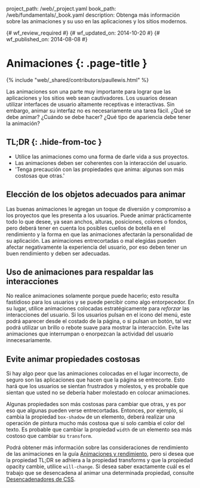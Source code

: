 project_path: /web/_project.yaml
book_path: /web/fundamentals/_book.yaml
description: Obtenga más información sobre las animaciones y su uso en las aplicaciones y los sitios modernos.

{# wf_review_required #}
{# wf_updated_on: 2014-10-20 #}
{# wf_published_on: 2014-08-08 #}

# Animaciones {: .page-title }

{% include "web/_shared/contributors/paullewis.html" %}


Las animaciones son una parte muy importante para lograr que las aplicaciones y los sitios web sean cautivadores. Los usuarios desean utilizar interfaces de usuario altamente receptivas e interactivas. Sin embargo, animar su interfaz no es necesariamente una tarea fácil. ¿Qué se debe animar? ¿Cuándo se debe hacer? ¿Qué tipo de apariencia debe tener la animación?

## TL;DR {: .hide-from-toc }
- Utilice las animaciones como una forma de darle vida a sus proyectos.
- Las animaciones deben ser coherentes con la interacción del usuario.
- 'Tenga precaución con las propiedades que anima: algunas son más costosas que otras.'


## Elección de los objetos adecuados para animar

Las buenas animaciones le agregan un toque de diversión y compromiso a los proyectos que les presenta a los usuarios. Puede animar prácticamente todo lo que desee, ya sean anchos, alturas, posiciones, colores o fondos, pero deberá tener en cuenta los posibles cuellos de botella en el rendimiento y la forma en que las animaciones afectarán la personalidad de su aplicación. Las animaciones entrecortadas o mal elegidas pueden afectar negativamente la experiencia del usuario, por eso deben tener un buen rendimiento y deben ser adecuadas.

## Uso de animaciones para respaldar las interacciones

No realice animaciones solamente porque puede hacerlo; esto resulta fastidioso para los usuarios y se puede percibir como algo entorpecedor. En su lugar, utilice animaciones colocadas estratégicamente para _reforzar_ las interacciones del usuario. Si los usuarios pulsan en el icono del menú, este podrá aparecer desde el costado de la página, o si pulsan un botón, tal vez podrá utilizar un brillo o rebote suave para mostrar la interacción. Evite las animaciones que interrumpan o enorpezcan la actividad del usuario innecesariamente.

## Evite animar propiedades costosas

Si hay algo peor que las animaciones colocadas en el lugar incorrecto, de seguro son las aplicaciones que hacen que la página se entrecorte. Esto hará que los usuarios se sientan frustrados y molestos, y es probable que sientan que usted no se debería haber molestado en colocar animaciones.

Algunas propiedades son más costosas para cambiar que otras, y es por eso que algunas pueden verse entrecortadas. Entonces, por ejemplo, si cambia la propiedad `box-shadow` de un elemento, deberá realizar una operación de pintura mucho más costosa que si solo cambia el color del texto. Es probable que cambiar la propiedad `width` de un elemento sea más costoso que cambiar su `transform`.

Podrá obtener más información sobre las consideraciones de rendimiento de las animaciones en la guía [Animaciones y rendimiento](animations-and-performance.html), pero si desea que la propiedad TL;DR se adhiera a la propiedad transforms y que la propiedad opacity cambie, utilice `will-change`. Si desea saber exactamente cuál es el trabajo que se desencadena al animar una determinada propiedad, consulte [Desencadenadores de CSS](http://csstriggers.com).



